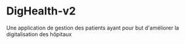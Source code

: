 # DigHealth-v2
Une application de gestion des patients ayant pour but d'améliorer la digitalisation des hôpitaux
